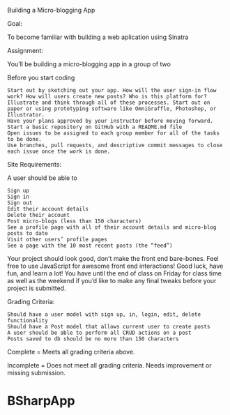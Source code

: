 Building a Micro-blogging App

Goal:

To become familiar with building a web aplication using Sinatra

Assignment:

You’ll be building a micro-blogging app in a group of two

Before you start coding

    Start out by sketching out your app. How will the user sign-in flow work? How will users create new posts? Who is this platform for? Illustrate and think through all of these processes. Start out on paper or using prototyping software like OmniGraffle, Photoshop, or Illustrator.
    Have your plans approved by your instructor before moving forward.
    Start a basic repository on GitHub with a README.md file
    Open issues to be assigned to each group member for all of the tasks to be done.
    Use branches, pull requests, and descriptive commit messages to close each issue once the work is done.

Site Requirements:

A user should be able to

    Sign up
    Sign in
    Sign out
    Edit their account details
    Delete their account
    Post micro-blogs (less than 150 characters)
    See a profile page with all of their account details and micro-blog posts to date
    Visit other users’ profile pages
    See a page with the 10 most recent posts (the “feed”)

Your project should look good, don’t make the front end bare-bones. Feel free to use JavaScript for awesome front end interactions! Good luck, have fun, and learn a lot! You have until the end of class on Friday for class time as well as the weekend if you’d like to make any final tweaks before your project is submitted.

Grading Criteria:

    Should have a user model with sign up, in, login, edit, delete functionality
    Should have a Post model that allows current user to create posts
    A user should be able to perform all CRUD actions on a post
    Posts saved to db should be no more than 150 characters

Complete = Meets all grading criteria above.

Incomplete = Does not meet all grading criteria. Needs improvement or missing submission.
# BSharpApp
